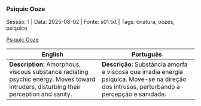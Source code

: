 ### Psiquic Ooze

Sessão: 1 | Data: 2025-08-02 | Fonte: s01.txt | Tags: criatura, oozes, psíquico

[Psiquic Ooze](psiquic_ooze.png)

| English | Português |
|---------|-----------|
| **Description:** Amorphous, viscous substance radiating psychic energy. Moves toward intruders, disturbing their perception and sanity. | **Descrição:** Substância amorfa e viscosa que irradia energia psíquica. Move-se na direção dos intrusos, perturbando a percepção e sanidade. |
